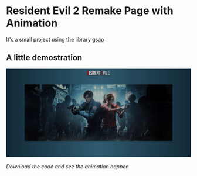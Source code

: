 # Resident Evil 2 Remake Page with Animation 

It's a small project using the library <a href="https://cdnjs.com/libraries/gsap/1.13.2">gsap</a>

## A little demostration

<img src="https://github.com/CauaS1/re2-page-animation/blob/master/demostration.png" />

*Download the code and see the animation happen*
